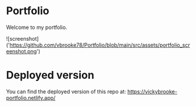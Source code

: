# Portfolio

Welcome to my portfolio.

![screenshot] ('https://github.com/vbrooke78/Portfolio/blob/main/src/assets/portfolio_screenshot.png')

# Deployed version

You can find the deployed version of this repo at: https://vickybrooke-portfolio.netlify.app/
